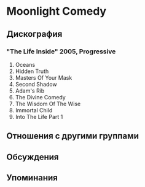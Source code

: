 # Moonlight Comedy



## Дискография

### "The Life Inside" 2005, Progressive

01. Oceans
02. Hidden Truth
03. Masters Of Your Mask
04. Second Shadow
05. Adam's Rib
06. The Divine Comedy
07. The Wisdom Of The Wise
08. Immortal Child
09. Into The Life Part 1


## Отношения с другими группами


## Обсуждения


## Упоминания

